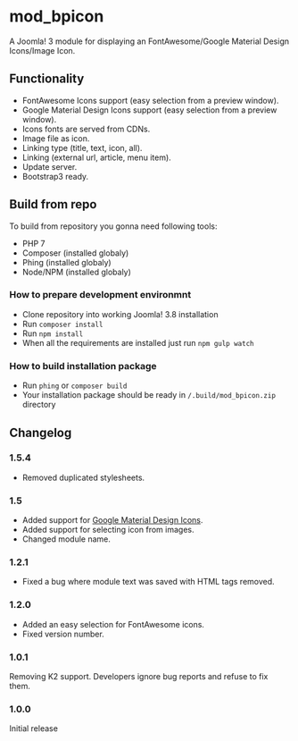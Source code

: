 # mod_bpicon
A Joomla! 3 module for displaying an FontAwesome/Google Material Design Icons/Image Icon.

## Functionality
- FontAwesome Icons support (easy selection from a preview window).
- Google Material Design Icons support (easy selection from a preview window).
- Icons fonts are served from CDNs.
- Image file as icon.
- Linking type (title, text, icon, all).
- Linking (external url, article, menu item).
- Update server.
- Bootstrap3 ready.

## Build from repo
To build from repository you gonna need following tools:
- PHP 7
- Composer (installed globaly)
- Phing (installed globaly)
- Node/NPM (installed globaly)

### How to prepare development environmnt
- Clone repository into working Joomla! 3.8 installation
- Run `composer install`
- Run `npm install`
- When all the requirements are installed just run `npm gulp watch`

### How to build installation package
- Run `phing` or `composer build`
- Your installation package should be ready in `/.build/mod_bpicon.zip` directory

## Changelog
### 1.5.4
- Removed duplicated stylesheets.

### 1.5
- Added support for [Google Material Design Icons](https://design.google.com/icons/).
- Added support for selecting icon from images.
- Changed module name.

### 1.2.1
- Fixed a bug where module text was saved with HTML tags removed.

### 1.2.0
- Added an easy selection for FontAwesome icons.
- Fixed version number.

### 1.0.1
Removing K2 support. Developers ignore bug reports and refuse to fix them. 

### 1.0.0
Initial release

